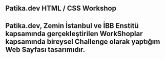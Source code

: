 <h2> Patika.dev HTML / CSS Workshop <h2>
<p> Patika.dev, Zemin İstanbul ve İBB Enstitü kapsamında gerçekleştirilen WorkShoplar kapsamında bireysel Challenge olarak yaptığım Web Sayfası tasarımıdır.</p>
